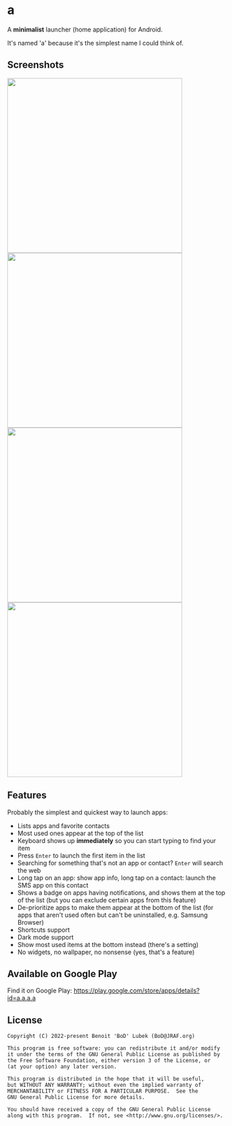 # a

A **minimalist** launcher (home application) for Android.

It's named 'a' because it's the simplest name I could think of.

## Screenshots

<img src="assets/screenshot1.png" width="400" />

<img src="assets/screenshot2.png" width="400" />

<img src="assets/screenshot3.png" width="400" />

<img src="assets/screenshot4.png" width="400" />


## Features

Probably the simplest and quickest way to launch apps:

- Lists apps and favorite contacts
- Most used ones appear at the top of the list
- Keyboard shows up **immediately** so you can start typing to find your item
- Press `Enter` to launch the first item in the list
- Searching for something that's not an app or contact? `Enter` will search the web
- Long tap on an app: show app info, long tap on a contact: launch the SMS app on this contact
- Shows a badge on apps having notifications, and shows them at the top of the list (but you can exclude certain apps from this feature)
- De-prioritize apps to make them appear at the bottom of the list (for apps that aren't used often but can't be uninstalled, e.g. Samsung Browser)
- Shortcuts support
- Dark mode support
- Show most used items at the bottom instead (there's a setting)
- No widgets, no wallpaper, no nonsense (yes, that's a feature)


## Available on Google Play

Find it on Google Play: https://play.google.com/store/apps/details?id=a.a.a.a


## License

```
Copyright (C) 2022-present Benoit 'BoD' Lubek (BoD@JRAF.org)

This program is free software: you can redistribute it and/or modify
it under the terms of the GNU General Public License as published by
the Free Software Foundation, either version 3 of the License, or
(at your option) any later version.

This program is distributed in the hope that it will be useful,
but WITHOUT ANY WARRANTY; without even the implied warranty of
MERCHANTABILITY or FITNESS FOR A PARTICULAR PURPOSE.  See the
GNU General Public License for more details.

You should have received a copy of the GNU General Public License
along with this program.  If not, see <http://www.gnu.org/licenses/>.
```
